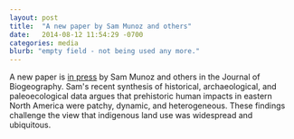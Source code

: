 ```yaml
---
layout: post
title:  "A new paper by Sam Munoz and others"
date:   2014-08-12 11:54:29 -0700
categories: media
blurb: "empty field - not being used any more."
---
```

A new paper is [in press](http://onlinelibrary.wiley.com/doi/10.1111/jbi.12386/abstract) by Sam Munoz and others in the Journal of Biogeography. Sam's recent synthesis of historical, archaeological, and paleoecological data argues that prehistoric human impacts in eastern North America were patchy, dynamic, and heterogeneous. These findings challenge the view that indigenous land use was widespread and ubiquitous.
